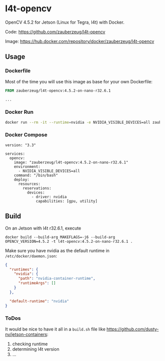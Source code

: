 # l4t-opencv

OpenCV 4.5.2 for Jetson (Linux for Tegra, l4t) with Docker.

Code: https://github.com/zauberzeug/l4t-opencv

Image: https://hub.docker.com/repository/docker/zauberzeug/l4t-opencv

## Usage

### Dockerfile

Most of the time you will use this image as base for your own Dockerfile:

```dockerfile
FROM zauberzeug/l4t-opencv:4.5.2-on-nano-r32.6.1

...
```

### Docker Run

```bash
docker run --rm -it --runtime=nvidia -e NVIDIA_VISIBLE_DEVICES=all zauberzeug/l4t-opencv:4.5.2-on-nano-r32.6.1 
```

### Docker Compose

```
version: "3.3"

services:
  opencv:
    image: "zauberzeug/l4t-opencv:4.5.2-on-nano-r32.6.1"
    environment:
      - NVIDIA_VISIBLE_DEVICES=all
    command: "/bin/bash"
    deploy:
      resources:
        reservations:
          devices:
            - driver: nvidia
              capabilities: [gpu, utility]
```

## Build

On an Jetson with l4t r32.6.1, execute

```
docker build --build-arg MAKEFLAGS=-j6 --build-arg OPENCV_VERSION=4.5.2 -t l4t-opencv:4.5.2-on-nano-r32.6.1 .
```

Make sure you have nvidia as the default runtime in `/etc/docker/daemon.json`:

```json
{
  "runtimes": {
    "nvidia": {
      "path": "nvidia-container-runtime",
      "runtimeArgs": []
    }
  },

  "default-runtime": "nvidia"
}
```

### ToDos

It would be nice to have it all in a `build.sh` file like https://github.com/dusty-nv/jetson-containers:

 1. checking runtime
 2. determining l4t version
 3. ... 